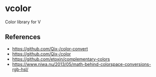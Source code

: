 # vcolor
Color library for V

## References
- https://github.com/Qix-/color-convert
- https://github.com/Qix-/color
- https://github.com/etoxin/complementary-colors
- https://www.niwa.nu/2013/05/math-behind-colorspace-conversions-rgb-hsl/

